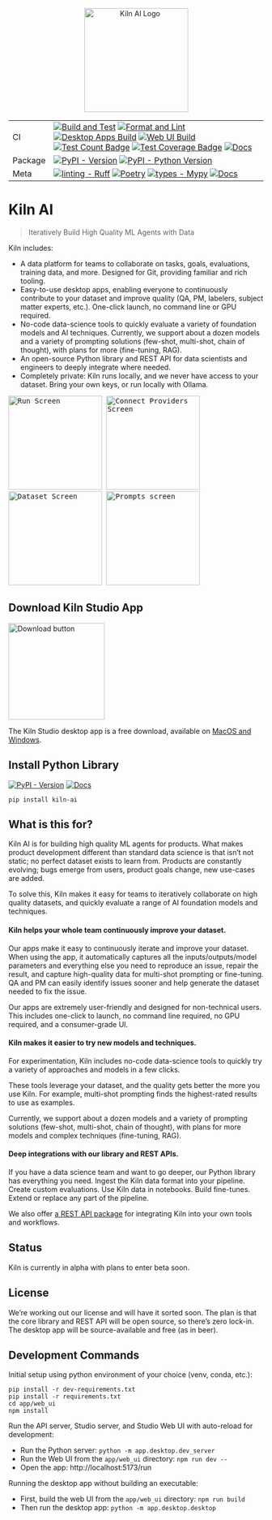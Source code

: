 <p align="center">
    <picture>
        <img width="205" alt="Kiln AI Logo" src="https://github.com/user-attachments/assets/5fbcbdf7-1feb-45c9-bd73-99a46dd0a47f">
    </picture>
</p>

|         |                                                                                                                                                                                                                                                                                                                                                                                                                                                                                                                                                                                                                                                                                                                                                                                                                                                                                                                                                                                                                                                                                                                                                                                                                                                                                                                                                               |
| ------- | ------------------------------------------------------------------------------------------------------------------------------------------------------------------------------------------------------------------------------------------------------------------------------------------------------------------------------------------------------------------------------------------------------------------------------------------------------------------------------------------------------------------------------------------------------------------------------------------------------------------------------------------------------------------------------------------------------------------------------------------------------------------------------------------------------------------------------------------------------------------------------------------------------------------------------------------------------------------------------------------------------------------------------------------------------------------------------------------------------------------------------------------------------------------------------------------------------------------------------------------------------------------------------------------------------------------------------------------------------------- |
| CI      | [![Build and Test](https://github.com/Kiln-AI/kiln/actions/workflows/build_and_test.yml/badge.svg)](https://github.com/Kiln-AI/kiln/actions/workflows/build_and_test.yml) [![Format and Lint](https://github.com/Kiln-AI/kiln/actions/workflows/format_and_lint.yml/badge.svg)](https://github.com/Kiln-AI/kiln/actions/workflows/format_and_lint.yml) [![Desktop Apps Build](https://github.com/Kiln-AI/kiln/actions/workflows/build_desktop.yml/badge.svg)](https://github.com/Kiln-AI/kiln/actions/workflows/build_desktop.yml) [![Web UI Build](https://github.com/Kiln-AI/kiln/actions/workflows/web_format_lint_build.yml/badge.svg)](https://github.com/Kiln-AI/kiln/actions/workflows/web_format_lint_build.yml) [![Test Count Badge](https://img.shields.io/endpoint?url=https://gist.githubusercontent.com/scosman/57742c1b1b60d597a6aba5d5148d728e/raw/test_count_kiln.json)](https://github.com/Kiln-AI/kiln/actions/workflows/test_count.yml) [![Test Coverage Badge](https://img.shields.io/endpoint?url=https://gist.githubusercontent.com/scosman/57742c1b1b60d597a6aba5d5148d728e/raw/library_coverage_kiln.json)](https://github.com/Kiln-AI/kiln/actions/workflows/test_count.yml) [![Docs](https://github.com/Kiln-AI/Kiln/actions/workflows/build_docs.yml/badge.svg)](https://github.com/Kiln-AI/Kiln/actions/workflows/build_docs.yml) |
| Package | [![PyPI - Version](https://img.shields.io/pypi/v/kiln-ai.svg?logo=pypi&label=PyPI&logoColor=gold)](https://pypi.org/project/kiln-ai/) [![PyPI - Python Version](https://img.shields.io/pypi/pyversions/kiln-ai.svg?logo=python&label=Python&logoColor=gold)](https://pypi.org/project/kiln-ai/)                                                                                                                                                                                                                                                                                                                                                                                                                                                                                                                                                                                                                                                                                                                                                                                                                                                                                                                                                                                                                                                               |
| Meta    | [![linting - Ruff](https://img.shields.io/endpoint?url=https://raw.githubusercontent.com/astral-sh/ruff/main/assets/badge/v2.json)](https://github.com/astral-sh/ruff) [![Poetry](https://img.shields.io/endpoint?url=https://python-poetry.org/badge/v0.json)](https://python-poetry.org/) [![types - Mypy](https://img.shields.io/badge/types-pyright-blue.svg)](https://github.com/microsoft/pyright) [![Docs](https://img.shields.io/badge/docs-pdoc-blue)](https://kiln-ai.github.io/Kiln/kiln_core_docs/index.html)                                                                                                                                                                                                                                                                                                                                                                                                                                                                                                                                                                                                                                                                                                                                                                                                                                     |

# Kiln AI

> Iteratively Build High Quality ML Agents with Data

Kiln includes:

- A data platform for teams to collaborate on tasks, goals, evaluations, training data, and more. Designed for Git, providing familiar and rich tooling.
- Easy-to-use desktop apps, enabling everyone to continuously contribute to your dataset and improve quality (QA, PM, labelers, subject matter experts, etc.). One-click launch, no command line or GPU required.
- No-code data-science tools to quickly evaluate a variety of foundation models and AI techniques. Currently, we support about a dozen models and a variety of prompting solutions (few-shot, multi-shot, chain of thought), with plans for more (fine-tuning, RAG).
- An open-source Python library and REST API for data scientists and engineers to deeply integrate where needed.
- Completely private: Kiln runs locally, and we never have access to your dataset. Bring your own keys, or run locally with Ollama.

<kbd>
<img width="185" alt="Run Screen" src="https://github.com/user-attachments/assets/158efb43-4991-4c19-9e3a-28f61c919892">
</kbd>
<kbd>
<img width="185" alt="Connect Providers Screen" src="https://github.com/user-attachments/assets/b7b5a3b6-0142-4db2-af2d-3310fc583ea9">
</kbd><kbd>
<img width="185" alt="Dataset Screen" src="https://github.com/user-attachments/assets/c5f15c88-9a27-4d7b-81e6-b6350b3cb92c">
</kbd><kbd>
<img width="185" alt="Prompts screen" src="https://github.com/user-attachments/assets/70544362-8420-4a49-9e9f-34a046c837dd">
</kbd>

## Download Kiln Studio App


[<img width="190" alt="Download button" src="https://github.com/user-attachments/assets/2fa7f887-8701-4945-be65-deced7a9b6b4">](https://github.com/Kiln-AI/Kiln/releases/latest)

The Kiln Studio desktop app is a free download, available on [MacOS and Windows](https://github.com/Kiln-AI/Kiln/releases/latest).

## Install Python Library

[![PyPI - Version](https://img.shields.io/pypi/v/kiln-ai.svg?logo=pypi&label=PyPI&logoColor=gold)](https://pypi.org/project/kiln-ai/) [![Docs](https://img.shields.io/badge/docs-pdoc-blue)](https://kiln-ai.github.io/Kiln/kiln_core_docs/index.html)

`pip install kiln-ai`

## What is this for?

Kiln AI is for building high quality ML agents for products. What makes product development different than standard data science is that isn’t not static; no perfect dataset exists to learn from. Products are constantly evolving; bugs emerge from users, product goals change, new use-cases are added.

To solve this, Kiln makes it easy for teams to iteratively collaborate on high quality datasets, and quickly evaluate a range of AI foundation models and techniques.

#### Kiln helps your whole team continuously improve your dataset.

Our apps make it easy to continuously iterate and improve your dataset. When using the app, it automatically captures all the inputs/outputs/model parameters and everything else you need to reproduce an issue, repair the result, and capture high-quality data for multi-shot prompting or fine-tuning. QA and PM can easily identify issues sooner and help generate the dataset needed to fix the issue.

Our apps are extremely user-friendly and designed for non-technical users. This includes one-click to launch, no command line required, no GPU required, and a consumer-grade UI.

#### Kiln makes it easier to try new models and techniques.

For experimentation, Kiln includes no-code data-science tools to quickly try a variety of approaches and models in a few clicks.

These tools leverage your dataset, and the quality gets better the more you use Kiln. For example, multi-shot prompting finds the highest-rated results to use as examples.

Currently, we support about a dozen models and a variety of prompting solutions (few-shot, multi-shot, chain of thought), with plans for more models and complex techniques (fine-tuning, RAG).

#### Deep integrations with our library and REST APIs.

If you have a data science team and want to go deeper, our Python library has everything you need. Ingest the Kiln data format into your pipeline. Create custom evaluations. Use Kiln data in notebooks. Build fine-tunes. Extend or replace any part of the pipeline.

We also offer [a REST API package](https://pypi.org/project/kiln-server/) for integrating Kiln into your own tools and workflows.

## Status

Kiln is currently in alpha with plans to enter beta soon.

## License

We’re working out our license and will have it sorted soon. The plan is that the core library and REST API will be open source, so there’s zero lock-in. The desktop app will be source-available and free (as in beer).

## Development Commands

Initial setup using python environment of your choice (venv, conda, etc.):

```
pip install -r dev-requirements.txt
pip install -r requirements.txt
cd app/web_ui
npm install
```

Run the API server, Studio server, and Studio Web UI with auto-reload for development:

- Run the Python server: `python -m app.desktop.dev_server`
- Run the Web UI from the `app/web_ui` directory: `npm run dev --`
- Open the app: http://localhost:5173/run

Running the desktop app without building an executable:

- First, build the web UI from the `app/web_ui` directory: `npm run build`
- Then run the desktop app: `python -m app.desktop.desktop`
